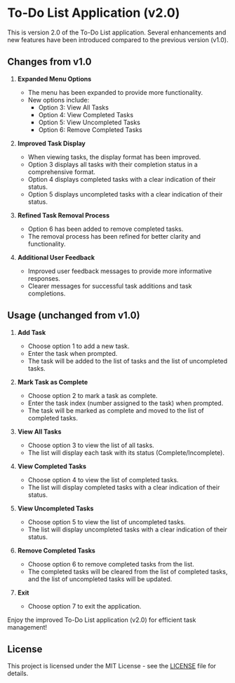 # To-Do List Application (v2.0)

This is version 2.0 of the To-Do List application. Several enhancements and new features have been introduced compared to the previous version (v1.0).

## Changes from v1.0

1. **Expanded Menu Options**
   - The menu has been expanded to provide more functionality.
   - New options include:
     - Option 3: View All Tasks
     - Option 4: View Completed Tasks
     - Option 5: View Uncompleted Tasks
     - Option 6: Remove Completed Tasks

2. **Improved Task Display**
   - When viewing tasks, the display format has been improved.
   - Option 3 displays all tasks with their completion status in a comprehensive format.
   - Option 4 displays completed tasks with a clear indication of their status.
   - Option 5 displays uncompleted tasks with a clear indication of their status.

3. **Refined Task Removal Process**
   - Option 6 has been added to remove completed tasks.
   - The removal process has been refined for better clarity and functionality.

4. **Additional User Feedback**
   - Improved user feedback messages to provide more informative responses.
   - Clearer messages for successful task additions and task completions.

## Usage (unchanged from v1.0)

1. **Add Task**
   - Choose option 1 to add a new task.
   - Enter the task when prompted.
   - The task will be added to the list of tasks and the list of uncompleted tasks.

2. **Mark Task as Complete**
   - Choose option 2 to mark a task as complete.
   - Enter the task index (number assigned to the task) when prompted.
   - The task will be marked as complete and moved to the list of completed tasks.

3. **View All Tasks**
   - Choose option 3 to view the list of all tasks.
   - The list will display each task with its status (Complete/Incomplete).

4. **View Completed Tasks**
   - Choose option 4 to view the list of completed tasks.
   - The list will display completed tasks with a clear indication of their status.

5. **View Uncompleted Tasks**
   - Choose option 5 to view the list of uncompleted tasks.
   - The list will display uncompleted tasks with a clear indication of their status.

6. **Remove Completed Tasks**
   - Choose option 6 to remove completed tasks from the list.
   - The completed tasks will be cleared from the list of completed tasks, and the list of uncompleted tasks will be updated.

7. **Exit**
   - Choose option 7 to exit the application.

Enjoy the improved To-Do List application (v2.0) for efficient task management!

## License

This project is licensed under the MIT License - see the [LICENSE](https://github.com/sage9705/ToDo-App/blob/main/LICENSE) file for details.
